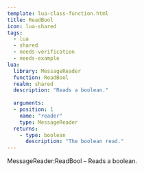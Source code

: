 ```yaml
---
template: lua-class-function.html
title: ReadBool
icon: lua-shared
tags:
  - lua
  - shared
  - needs-verification
  - needs-example
lua:
  library: MessageReader
  function: ReadBool
  realm: shared
  description: "Reads a boolean."
  
  arguments:
  - position: 1
    name: "reader"
    type: MessageReader
  returns:
    - type: boolean
      description: "The boolean read."
---
```


<div class="lua__search__keywords">
MessageReader:ReadBool &#x2013; Reads a boolean.
</div>
